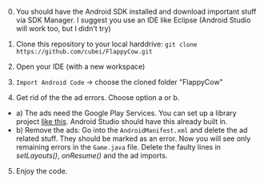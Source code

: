 0. You should have the Android SDK installed and download important stuff via SDK Manager. I suggest you use an IDE like Eclipse (Android Studio will work too, but I didn't try)

1. Clone this repository to your local harddrive: `git clone https://github.com/cubei/FlappyCow.git`

2. Open your IDE (with a new workspace)

3. `Import Android Code` -> choose the cloned folder "FlappyCow"

4. Get rid of the the ad errors. Choose option a or b.

* a) The ads need the Google Play Services. You can set up a library project [like this](https://developers.google.com/mobile-ads-sdk/docs/). Android Studio should have this already built in.
* b) Remove the ads: Go into the `AndroidManifest.xml` and delete the ad related stuff. They should be marked as an error. Now you will see only remaining errors in the `Game.java` file. Delete the faulty lines in *setLayouts()*, *onResume()* and the ad imports.

5. Enjoy the code.
